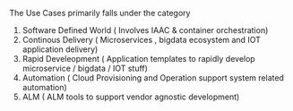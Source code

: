 The Use Cases primarily falls under the category

1. Software Defined World \( Involves IAAC & container orchestration\)
2. Continous Delivery \( Microservices , bigdata ecosystem  and IOT application delivery\)
3. Rapid Develeopment \( Application templates to rapidly develop microservice / bigdata / IOT  stuff\)
4. Automation \( Cloud  Provisioning and Operation support system related automation\)
5. ALM \( ALM tools to support vendor agnostic development\)




